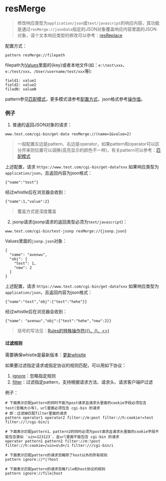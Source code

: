 # resMerge
> 修改响应类型为`application/json`或`text/javascript`的响应内容，其功能是通过`resMerge://jsonData`指定的JSON对象覆盖响应内容里面的JSON对象，请个文本响应类型的修改可以参考：[resReplace](resReplace.html)

配置方式：
```
pattern resMerge://filepath
```
filepath为[Values](http://local.whistlejs.com/#values)里面的{key}或者本地文件(如：`e:\test\xxx`、`e:/test/xxx`、`/User/username/test/xxx`等):

	field1: value1
	field2: value2
	filedN: valueN

pattern参见[匹配模式](../pattern.html)，更多模式请参考[配置方式](../mode.html)，json格式参考[操作值](../data.html)。

### 例子
1. 普通的返回JSON对象的请求：
```
www.test.com/cgi-bin/get-data resMerge://(name=1&value=2)
```
> 一般配置左边是pattern、右边是operator，如果pattern和operator可以区分开来则位置可以调换(高亮显示的颜色不一样)，有关pattern可以参考：[匹配模式](../pattern.html)

上述配置，请求 `https://www.test.com/cgi-bin/get-data?xxx` 如果响应类型为 `application/json`，且返回内容为json格式：
```
{"name":"test"}
```
经过whistle后在浏览器会收到：
```
{"name":1,"value":2}
```
> 覆盖方式是深度覆盖

2. jsonp请求(jsonp请求的返回类型必须为`text/javascript`)：
```
www.test.com/cgi-bin/test-jsonp resMerge://{jsonp.json}
```

Values里面的`jsonp.json`对象：
```
{
  "name": "avenwu",
  "obj": {
    "test": 1,
    "new": 2 
  }
}
```
上述配置，请求 `https://www.test.com/cgi-bin/get-data?xxx` 如果响应类型为 `application/json`，且返回内容为json格式：
```
{"name":"test","obj":{"test":"hehe"}}
```
经过whistle后在浏览器会收到：
```
{"name": "avenwu","obj":{"test":"hehe","new":2}}
```
> 括号的写法见：[Rules的特殊操作符({}、()、<>)](../webui/rules.html)

#### 过滤规则
需要确保whistle是最新版本：[更新whistle](../update.html)

如果要过滤指定请求或指定协议的规则匹配，可以用如下协议：

1. [ignore](./ignore.html)：忽略指定规则
2. [filter](./filter.html)：过滤指定pattern，支持根据请求方法、请求头、请求客户端IP过滤

例子：

```
# 下面表示匹配pattern的同时不能为post请求且请求头里面的cookie字段必须包含test(忽略大小写)、url里面必须包含 cgi-bin 的请求
# 即：过滤掉匹配filter里面的请求
pattern operator1 operator2 filter://m:post filter://h:cookie!=test filter://!/cgi-bin/i

# 下面表示匹配pattern1、pattern2的同时必须为post请求且请求头里面的cookie字段不能包含类似 `uin=123123`、且url里面不能包含 cgi-bin 的请求
operator pattern1 pattern2 filter://m:!post filter://h:cookie=/uin=o\d+/i filter:///cgi-bin/i

# 下面表示匹配pattern的请求忽略除了host以外的所有规则
pattern ignore://*|!host

# 下面表示匹配pattern的请求忽略file和host协议的规则
pattern ignore://file|host
```
